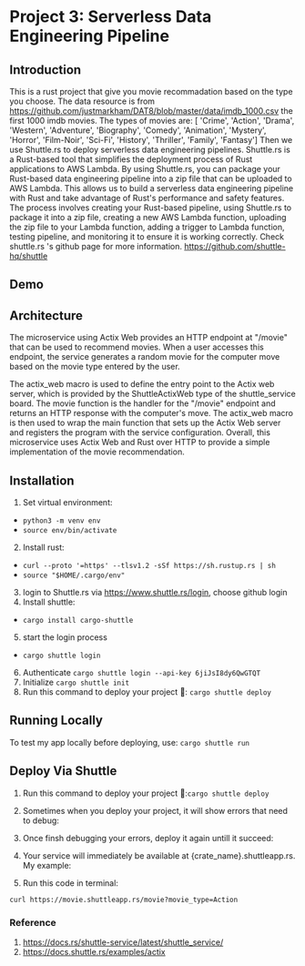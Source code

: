 # Project 3: Serverless Data Engineering Pipeline 

## Introduction
This is a rust project that give you movie recommadation based on the type you choose.
The data resource is from https://github.com/justmarkham/DAT8/blob/master/data/imdb_1000.csv the first 1000 imdb movies.
The types of movies are: [ 'Crime', 'Action', 'Drama', 'Western', 'Adventure', 'Biography',
       'Comedy', 'Animation', 'Mystery', 'Horror', 'Film-Noir', 'Sci-Fi',
       'History', 'Thriller', 'Family', 'Fantasy'] 
Then we use Shuttle.rs to deploy serverless data engineering pipelines. Shuttle.rs is a Rust-based tool that simplifies the deployment process of Rust applications to AWS Lambda. By using Shuttle.rs, you can package your Rust-based data engineering pipeline into a zip file that can be uploaded to AWS Lambda. This allows us to build a serverless data engineering pipeline with Rust and take advantage of Rust's performance and safety features. The process involves creating your Rust-based pipeline, using Shuttle.rs to package it into a zip file, creating a new AWS Lambda function, uploading the zip file to your Lambda function, adding a trigger to Lambda function, testing pipeline, and monitoring it to ensure it is working correctly.  Check shuttle.rs  's github page for more information. https://github.com/shuttle-hq/shuttle      


## Demo


## Architecture
The microservice using Actix Web provides an HTTP endpoint at "/movie" that can be used to recommend movies. When a user accesses this endpoint, the service generates a random movie for the computer move based on the movie type entered by the user.

The actix_web macro is used to define the entry point to the Actix web server, which is provided by the ShuttleActixWeb type of the shuttle_service board. The movie function is the handler for the "/movie" endpoint and returns an HTTP response with the computer's move. The actix_web macro is then used to wrap the main function that sets up the Actix Web server and registers the program with the service configuration. Overall, this microservice uses Actix Web and Rust over HTTP to provide a simple implementation of the movie recommendation.


## Installation
1. Set virtual environment: 
* `python3 -m venv env`
* `source env/bin/activate`
2. Install rust: 
* `curl --proto '=https' --tlsv1.2 -sSf https://sh.rustup.rs | sh`
* `source "$HOME/.cargo/env"`
3. login to Shuttle.rs via https://www.shuttle.rs/login, choose github login
4. Install shuttle:
* `cargo install cargo-shuttle`
5. start the login process
* `cargo shuttle login`
6. Authenticate
`cargo shuttle login --api-key 6jiJsI8dy6QwGTQT`
7. Initialize
`cargo shuttle init`
8. Run this command to deploy your project 🥳:
`cargo shuttle deploy`



## Running Locally
To test my app locally before deploying, use: `cargo shuttle run`




## Deploy Via Shuttle
1. Run this command to deploy your project 🥳:`cargo shuttle deploy`


2. Sometimes when you deploy your project, it will show errors that need to debug:


3. Once finsh debugging your errors, deploy it again untill it succeed:

4. Your service will immediately be available at {crate_name}.shuttleapp.rs. My example:


5. Run this code in terminal: 

`curl https://movie.shuttleapp.rs/movie?movie_type=Action`

### **Reference**
1. https://docs.rs/shuttle-service/latest/shuttle_service/
2. https://docs.shuttle.rs/examples/actix